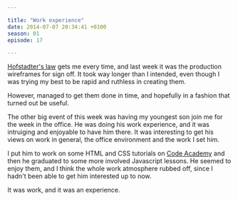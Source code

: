 ```yaml
---

title: "Work experience"
date: 2014-07-07 20:34:41 +0100
season: 01
episode: 17

---
```


[Hofstadter's law](http://en.wikipedia.org/wiki/Hofstadter's_law) gets me every time, and last week it was the production wireframes for sign off. It took way longer than I intended, even though I was trying my best to be rapid and ruthless in creating them.

However, managed to get them done in time, and hopefully in a fashion that turned out be useful.

The other big event of this week was having my youngest son join me for the week in the office. He was doing his work experience, and it was intruiging and enjoyable to have him there. It was interesting to get his views on work in general, the office environment and the work I set him.

I put him to work on some HTML and CSS tutorials on [Code Academy](http://www.codecademy.com/) and then he graduated to some more involved Javascript lessons. He seemed to enjoy them, and I think the whole work atmosphere rubbed off, since I hadn't been able to get him interested up to now.

It was work, and it was an experience.
